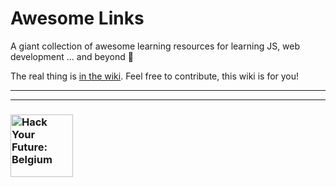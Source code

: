 # Awesome Links

A giant collection of awesome learning resources for learning JS, web development ... and beyond :rocket:  

The real thing is [in the wiki](https://github.com/hackyourfuturebelgium/awesome-links/wiki).  Feel free to contribute, 
this wiki is for you!

---
---
### <a href="https://hackyourfuture.be" target="_blank"><img src="https://user-images.githubusercontent.com/18554853/63941625-4c7c3d00-ca6c-11e9-9a76-8d5e3632fe70.jpg" width="100" height="100" alt="Hack Your Future: Belgium"></a>
